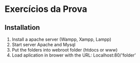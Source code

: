 # Exercícios da Prova

## Installation

1. Install a apache server (Wampp, Xampp, Lampp)
2. Start server Apache and Mysql
3. Put the folders into webroot folder (htdocs or www)
4. Load aplication in brower with the URL: Localhost:80/'folder' 

